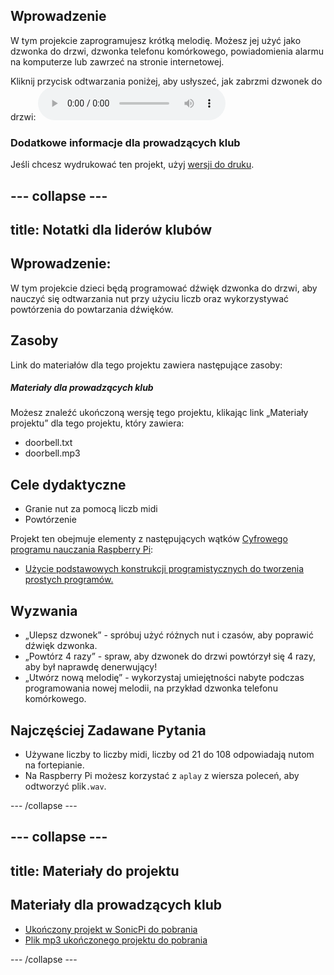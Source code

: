 ## Wprowadzenie

W tym projekcie zaprogramujesz krótką melodię. Możesz jej użyć jako dzwonka do drzwi, dzwonka telefonu komórkowego, powiadomienia alarmu na komputerze lub zawrzeć na stronie internetowej.

<div id="audio-preview" class="pdf-hidden">
Kliknij przycisk odtwarzania poniżej, aby usłyszeć, jak zabrzmi dzwonek do drzwi: 
<audio controls preload> 
  <source src="resources/doorbell.mp3" type="audio/mpeg"> 
Twoja przeglądarka nie obsługuje elementów <code>audio</code>. 
</audio>
</div>

### Dodatkowe informacje dla prowadzących klub

Jeśli chcesz wydrukować ten projekt, użyj [wersji do druku](https://projects.raspberrypi.org/pl-PL/projects/compose-tune/print).

--- collapse ---
---
title: Notatki dla liderów klubów
---

## Wprowadzenie:

W tym projekcie dzieci będą programować dźwięk dzwonka do drzwi, aby nauczyć się odtwarzania nut przy użyciu liczb oraz wykorzystywać powtórzenia do powtarzania dźwięków.

## Zasoby

Link do materiałów dla tego projektu zawiera następujące zasoby:

##### Materiały dla prowadzących klub

Możesz znaleźć ukończoną wersję tego projektu, klikając link „Materiały projektu” dla tego projektu, który zawiera:

* doorbell.txt
* doorbell.mp3

## Cele dydaktyczne

* Granie nut za pomocą liczb midi
* Powtórzenie

Projekt ten obejmuje elementy z następujących wątków [Cyfrowego programu nauczania Raspberry Pi](https://rpf.io/curriculum):

* [Użycie podstawowych konstrukcji programistycznych do tworzenia prostych programów.](https://www.raspberrypi.org/curriculum/programming/creator)

## Wyzwania

* „Ulepsz dzwonek” - spróbuj użyć różnych nut i czasów, aby poprawić dźwięk dzwonka.
* „Powtórz 4 razy” - spraw, aby dzwonek do drzwi powtórzył się 4 razy, aby był naprawdę denerwujący!
* „Utwórz nową melodię” - wykorzystaj umiejętności nabyte podczas programowania nowej melodii, na przykład dzwonka telefonu komórkowego.

## Najczęściej Zadawane Pytania

* Używane liczby to liczby midi, liczby od 21 do 108 odpowiadają nutom na fortepianie.
* Na Raspberry Pi możesz korzystać z `aplay` z wiersza poleceń, aby odtworzyć plik`.wav`.

--- /collapse ---

--- collapse ---
---
title: Materiały do projektu
---

## Materiały dla prowadzących klub

* [Ukończony projekt w SonicPi do pobrania](resources/doorbell.txt)
* [Plik mp3 ukończonego projektu do pobrania](resources/doorbell.mp3)

--- /collapse ---